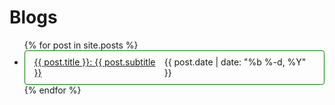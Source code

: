 # Blogs

<ul>
  {% for post in site.posts %}
  <li style="padding: 7pt 11pt; border: 1px solid green; border-radius: 3pt;">
    <div style="display: flex; justify-content: space-between;">
      <a href="{{ post.url }}">
        {{ post.title }}: {{ post.subtitle }}
      </a>
      {{ post.date | date: "%b %-d, %Y" }}
    </div>
  </li>
  {% endfor %}
</ul>
